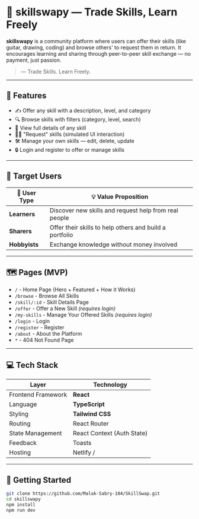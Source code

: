# 🔁 skillswapy — Trade Skills, Learn Freely

**skillswapy** is a community platform where users can offer their skills (like guitar, drawing, coding) and browse others' to request them in return. It encourages learning and sharing through peer-to-peer skill exchange — no payment, just passion.

> — Trade Skills. Learn Freely.

---

## 🌟 Features

- ✍️ Offer any skill with a description, level, and category
- 🔍 Browse skills with filters (category, level, search)
- 📄 View full details of any skill
- 🙋‍♀️ "Request" skills (simulated UI interaction)
- 🛠️ Manage your own skills — edit, delete, update
- 🔒 Login and register to offer or manage skills

---

## 👥 Target Users

| 👤 User Type  | 💡 Value Proposition                                    |
| ------------- | ------------------------------------------------------- |
| **Learners**  | Discover new skills and request help from real people   |
| **Sharers**   | Offer their skills to help others and build a portfolio |
| **Hobbyists** | Exchange knowledge without money involved               |

---

## 🗺️ Pages (MVP)

- `/` - Home Page (Hero + Featured + How it Works)
- `/browse` - Browse All Skills
- `/skill/:id` - Skill Details Page
- `/offer` - Offer a New Skill _(requires login)_
- `/my-skills` - Manage Your Offered Skills _(requires login)_
- `/login` - Login
- `/register` - Register
- `/about` - About the Platform
- `*` - 404 Not Found Page

---

## 💻 Tech Stack

| Layer              | Technology                 |
| ------------------ | -------------------------- |
| Frontend Framework | **React**                  |
| Language           | **TypeScript**             |
| Styling            | **Tailwind CSS**           |
| Routing            | React Router               |
| State Management   | React Context (Auth State) |
| Feedback           | Toasts                     |
| Hosting            | Netlify /                  |

---

## 🚀 Getting Started

```bash
git clone https://github.com/Malak-Sabry-104/SkillSwap.git
cd skillswapy
npm install
npm run dev
```
